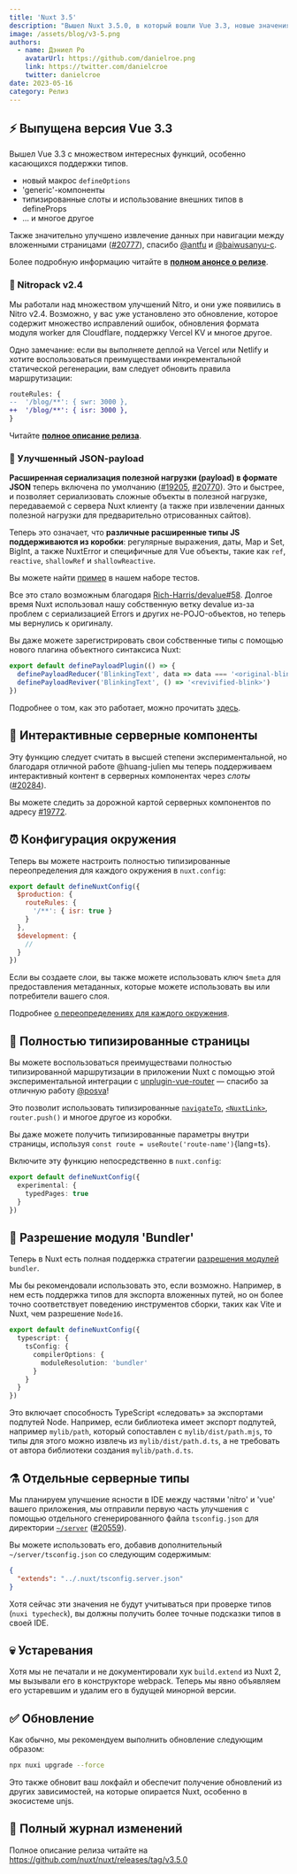 ```yaml
---
title: 'Nuxt 3.5'
description: "Вышел Nuxt 3.5.0, в который вошли Vue 3.3, новые значения по умолчанию, интерактивные серверные компоненты, типизированные страницы, конфигурация окружения и многое другое."
image: /assets/blog/v3-5.png
authors:
  - name: Дэниел Ро
    avatarUrl: https://github.com/danielroe.png
    link: https://twitter.com/danielcroe
    twitter: danielcroe
date: 2023-05-16
category: Релиз
---
```


## ⚡️ Выпущена версия Vue 3.3

Вышел Vue 3.3 с множеством интересных функций, особенно касающихся поддержки типов.

* новый макрос `defineOptions`
* 'generic'-компоненты
* типизированные слоты и использование внешних типов в defineProps
* ... и многое другое

Также значительно улучшено извлечение данных при навигации между вложенными страницами ([#20777](https://github.com/nuxt/nuxt/pull/20777)), спасибо [@antfu](https://github.com/antfu) и [@baiwusanyu-c](https://github.com/baiwusanyu-c).

Более подробную информацию читайте в **[полном анонсе о релизе](https://blog.vuejs.org/posts/vue-3-3)**.

### 🙌 Nitropack v2.4

Мы работали над множеством улучшений Nitro, и они уже появились в Nitro v2.4. Возможно, у вас уже установлено это обновление, которое содержит множество исправлений ошибок, обновления формата модуля worker для Cloudflare, поддержку Vercel KV и многое другое.

Одно замечание: если вы выполняете деплой на Vercel или Netlify и хотите воспользоваться преимуществами инкрементальной статической регенерации, вам следует обновить правила маршрутизации:

```diff
routeRules: {
--  '/blog/**': { swr: 3000 },
++  '/blog/**': { isr: 3000 },
}
```

Читайте **[полное описание релиза](https://github.com/unjs/nitro/releases/tag/v2.4.0)**.

### 💖 Улучшенный JSON-payload

**Расширенная сериализация полезной нагрузки (payload) в формате JSON** теперь включена по умолчанию ([#19205](https://github.com/nuxt/nuxt/pull/19205), [#20770](https://github.com/nuxt/nuxt/pull/20770)). Это и быстрее, и позволяет сериализовать сложные объекты в полезной нагрузке, передаваемой с сервера Nuxt клиенту (а также при извлечении данных полезной нагрузки для предварительно отрисованных сайтов).

Теперь это означает, что **различные расширенные типы JS поддерживаются из коробки**: регулярные выражения, даты, Map и Set, BigInt, а также NuxtError и специфичные для Vue объекты, такие как `ref`, `reactive`, `shallowRef` и `shallowReactive`.

Вы можете найти [пример](https://github.com/nuxt/nuxt/blob/main/test/fixtures/basic/pages/json-payload.vue) в нашем наборе тестов.

Все это стало возможным благодаря [Rich-Harris/devalue#58](https://github.com/Rich-Harris/devalue/pull/58). Долгое время Nuxt использовал нашу собственную ветку devalue из-за проблем с сериализацией Errors и других не-POJO-объектов, но теперь мы вернулись к оригиналу.

Вы даже можете зарегистрировать свои собственные типы с помощью нового плагина объектного синтаксиса Nuxt:

```ts [plugins/custom-payload-type.ts]
export default definePayloadPlugin(() => {
  definePayloadReducer('BlinkingText', data => data === '<original-blink>' && '_')
  definePayloadReviver('BlinkingText', () => '<revivified-blink>')
})
```

Подробнее о том, как это работает, можно прочитать [здесь](https://github.com/rich-harris/devalue#custom-types).

## 🛝 Интерактивные серверные компоненты

Эту функцию следует считать в высшей степени экспериментальной, но благодаря отличной работе @huang-julien мы теперь поддерживаем интерактивный контент в серверных компонентах через _слоты_ ([#20284](https://github.com/nuxt/nuxt/pull/20284)).

Вы можете следить за дорожной картой серверных компонентов по адресу [#19772](https://github.com/nuxt/nuxt/issues/19772).

## ⏰ Конфигурация окружения

Теперь вы можете настроить полностью типизированные переопределения для каждого окружения в `nuxt.config`:

```js
export default defineNuxtConfig({
  $production: {
    routeRules: {
      '/**': { isr: true }
    }
  },
  $development: {
    //
  }
})
```

Если вы создаете слои, вы также можете использовать ключ `$meta` для предоставления метаданных, которые можете использовать вы или потребители вашего слоя.

Подробнее [о переопределениях для каждого окружения](https://github.com/nuxt/nuxt/pull/20329).

## 💪 Полностью типизированные страницы

Вы можете воспользоваться преимуществами полностью типизированной маршрутизации в приложении Nuxt с помощью этой экспериментальной интеграции с [unplugin-vue-router](https://github.com/posva/unplugin-vue-router) — спасибо за отличную работу [@posva](https://github.com/posva)!

Это позволит использовать типизированные [`navigateTo`](/docs/api/utils/navigate-to), [`<NuxtLink>`](/docs/api/components/nuxt-link), `router.push()` и многое другое из коробки.

Вы даже можете получить типизированные параметры внутри страницы, используя `const route = useRoute('route-name')`{lang=ts}.

Включите эту функцию непосредственно в `nuxt.config`:

```ts [nuxt.config.ts]
export default defineNuxtConfig({
  experimental: {
    typedPages: true
  }
})
```

## 🔎 Разрешение модуля 'Bundler'

Теперь в Nuxt есть полная поддержка стратегии [разрешения модулей](https://www.typescriptlang.org/docs/handbook/module-resolution.html) `bundler`.

Мы бы рекомендовали использовать это, если возможно. Например, в нем есть поддержка типов для экспорта вложенных путей, но он более точно соответствует поведению инструментов сборки, таких как Vite и Nuxt, чем разрешение `Node16`.

```ts [nuxt.config.ts]
export default defineNuxtConfig({
  typescript: {
    tsConfig: {
      compilerOptions: {
        moduleResolution: 'bundler'
      }
    }
  }
})
```

Это включает способность TypeScript «следовать» за экспортами подпутей Node. Например, если библиотека имеет экспорт подпутей, например `mylib/path`, который сопоставлен с `mylib/dist/path.mjs`, то типы для этого можно извлечь из `mylib/dist/path.d.ts`, а не требовать от автора библиотеки создания `mylib/path.d.ts`.

## ⚗️ Отдельные серверные типы

Мы планируем улучшение ясности в IDE между частями 'nitro' и 'vue' вашего приложения, мы отправили первую часть улучшения с помощью отдельного сгенерированного файла `tsconfig.json` для директории [`~/server`](/docs/guide/directory-structure/server) ([#20559](https://github.com/nuxt/nuxt/pull/20559)).

Вы можете использовать его, добавив дополнительный `~/server/tsconfig.json` со следующим содержимым:

```json
{
  "extends": "../.nuxt/tsconfig.server.json"
}
```

Хотя сейчас эти значения не будут учитываться при проверке типов (`nuxi typecheck`), вы должны получить более точные подсказки типов в своей IDE.

## 💀 Устаревания

Хотя мы не печатали и не документировали хук `build.extend` из Nuxt 2, мы вызывали его в конструкторе webpack. Теперь мы явно объявляем его устаревшим и удалим его в будущей минорной версии.

## ✅ Обновление

Как обычно, мы рекомендуем выполнить обновление следующим образом:

```sh
npx nuxi upgrade --force
```

Это также обновит ваш локфайл и обеспечит получение обновлений из других зависимостей, на которые опирается Nuxt, особенно в экосистеме unjs.

## 📃 Полный журнал изменений

Полное описание релиза читайте на https://github.com/nuxt/nuxt/releases/tag/v3.5.0
